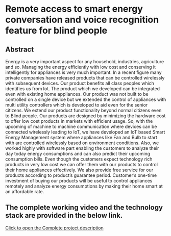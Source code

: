 <h1>Remote access to smart energy conversation and voice recognition feature for blind people</h1>
<h2>Abstract </h2>

<p>
    Energy is a very important aspect for any household, industries, agriculture and so. Managing the energy efficiently with low cost and conserving it intelligently for appliances is very much important. In a recent figure many private companies have released products that can be controlled wirelessly with subsequent devices. Our product benefits all class peoples which identifies us from lot. The product which we developed can be integrated even with existing home appliances. Our product was not built to be controlled on a single device but we extended the control of appliances with multi utility controllers which is developed to aid even for the senior citizens. We extend our product functionality beyond normal citizens even to Blind people. Our products are designed by minimizing the hardware cost to offer low cost products in markets with efficient usage. So, with the upcoming of machine to machine communication where devices can be connected wirelessly leading to IoT, we have developed an IoT based Smart Energy Management system where appliances like Fan and Bulb to start with are controlled wirelessly based on environment conditions. Also, we worked highly with software part enabling the customers to analyze their day today energy consumptions and can also predict their upcoming consumption bills. Even though the customers expect technology rich products in very low cost we can offer them with our products to control their home appliances effectively. We also provide free service for our products according to product’s guarantee period. Customer’s one-time investment of buying our products will be useful to control appliances remotely and analyze energy consumptions by making their home smart at an affordable rate.
    
</p>

<h2> The complete working video and the technology stack are provided in the below link.</h2>

<a href="http://sundeepdayalan.com/project1-smarthome/">Click to open the Complete project description</a>

